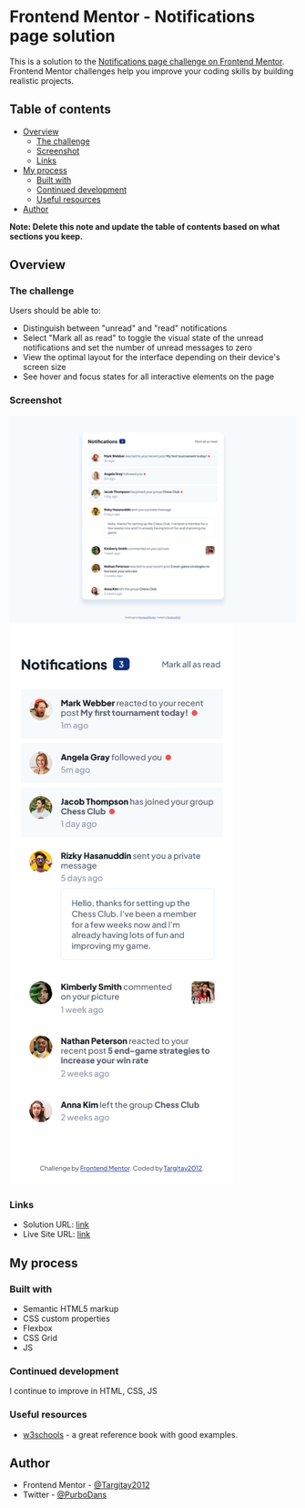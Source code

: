 # Frontend Mentor - Notifications page solution

This is a solution to the [Notifications page challenge on Frontend Mentor](https://www.frontendmentor.io/challenges/notifications-page-DqK5QAmKbC). Frontend Mentor challenges help you improve your coding skills by building realistic projects. 

## Table of contents

- [Overview](#overview)
  - [The challenge](#the-challenge)
  - [Screenshot](#screenshot)
  - [Links](#links)
- [My process](#my-process)
  - [Built with](#built-with)
  - [Continued development](#continued-development)
  - [Useful resources](#useful-resources)
- [Author](#author)

**Note: Delete this note and update the table of contents based on what sections you keep.**

## Overview

### The challenge

Users should be able to:

- Distinguish between "unread" and "read" notifications
- Select "Mark all as read" to toggle the visual state of the unread notifications and set the number of unread messages to zero
- View the optimal layout for the interface depending on their device's screen size
- See hover and focus states for all interactive elements on the page

### Screenshot

![](./screenshot-1.jpg)
![](./screenshot-2.jpg)

### Links

- Solution URL: [link](https://your-solution-url.com)
- Live Site URL: [link](https://your-live-site-url.com)

## My process

### Built with

- Semantic HTML5 markup
- CSS custom properties
- Flexbox
- CSS Grid
- JS

### Continued development

I continue to improve in HTML, CSS, JS

### Useful resources

- [w3schools](https://www.w3schools.com/) - a great reference book with good examples.

## Author

- Frontend Mentor - [@Targitay2012](https://www.frontendmentor.io/profile/Targitay2012)
- Twitter - [@PurboDans](https://www.twitter.com/PurboDans)
